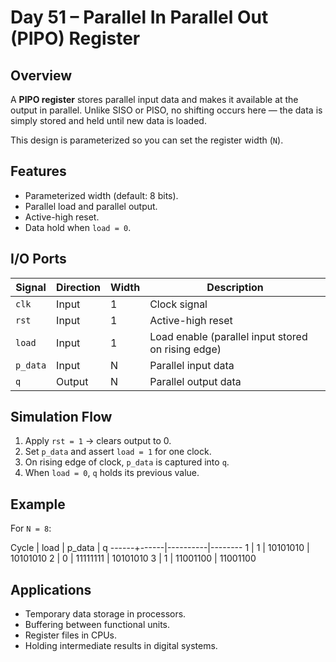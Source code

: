 # Day 51 – Parallel In Parallel Out (PIPO) Register

## Overview

A **PIPO register** stores parallel input data and makes it available at the output in parallel. Unlike SISO or PISO, no shifting occurs here — the data is simply stored and held until new data is loaded.

This design is parameterized so you can set the register width (`N`).

##  Features

* Parameterized width (default: 8 bits).
* Parallel load and parallel output.
* Active-high reset.
* Data hold when `load = 0`.


##  I/O Ports

| Signal  | Direction | Width | Description                                        |
| ------- | --------- | ----- | -------------------------------------------------- |
| `clk`   | Input     | 1     | Clock signal                                       |
| `rst`   | Input     | 1     | Active-high reset                                  |
| `load`  | Input     | 1     | Load enable (parallel input stored on rising edge) |
| `p_data` | Input     | N     | Parallel input data                                |
| `q`     | Output    | N     | Parallel output data                               |

##  Simulation Flow

1. Apply `rst = 1` → clears output to 0.
2. Set `p_data` and assert `load = 1` for one clock.
3. On rising edge of clock, `p_data` is captured into `q`.
4. When `load = 0`, `q` holds its previous value.

## Example

For `N = 8`:

Cycle | load | p_data    | q
------+------|----------|--------
  1   |  1   | 10101010 | 10101010
  2   |  0   | 11111111 | 10101010
  3   |  1   | 11001100 | 11001100

## Applications

* Temporary data storage in processors.
* Buffering between functional units.
* Register files in CPUs.
* Holding intermediate results in digital systems.
